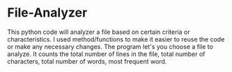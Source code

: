 # File-Analyzer
This python code will analyzer a file based on certain criteria or characteristics. I used method/functions to make it easier to reuse the code or make any necessary changes. The program let's you choose a file to analyze. It counts the total number of lines in the file, total number of characters, total number of words, most frequent word.
